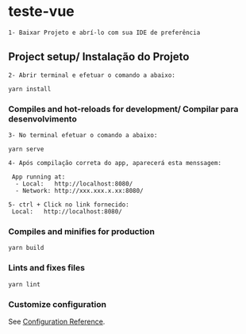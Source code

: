 # teste-vue

```
1- Baixar Projeto e abrí-lo com sua IDE de preferência
```
## Project setup/ Instalação do Projeto
```
2- Abrir terminal e efetuar o comando a abaixo:

yarn install
```

### Compiles and hot-reloads for development/ Compilar para desenvolvimento
```
3- No terminal efetuar o comando a abaixo:

yarn serve

4- Após compilação correta do app, aparecerá esta menssagem: 
 
 App running at:
  - Local:   http://localhost:8080/
  - Network: http://xxx.xxx.x.xx:8080/

5- ctrl + Click no link fornecido:
 Local:   http://localhost:8080/
```

### Compiles and minifies for production
```
yarn build
```

### Lints and fixes files
```
yarn lint
```

### Customize configuration
See [Configuration Reference](https://cli.vuejs.org/config/).
